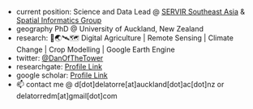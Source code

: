 - current position: Science and Data Lead @ [SERVIR Southeast Asia](https://servir.adpc.net/) & [Spatial Informatics Group](https://sig-gis.com)
- geography PhD @ University of Auckland, New Zealand
- research: 🌾🌏🛰🗺 Digital Agriculture | Remote Sensing | Climate Change | Crop Modelling | Google Earth Engine
- twitter: [@DanOfTheTower](https://twitter.com/DanOfTheTower)
- researchgate: [Profile Link](https://www.researchgate.net/profile/Daniel-Marc-Dela-Torre)
- google scholar: [Profile Link](https://scholar.google.com/citations?user=Ft3IjnkAAAAJ&hl=en&oi=ao)
- 📫 contact me @ d[dot]delatorre[at]auckland[dot]ac[dot]nz or delatorredm[at]gmail[dot]com

<!---
delatorredm/delatorredm is a ✨ special ✨ repository because its `README.md` (this file) appears on your GitHub profile.
You can click the Preview link to take a look at your changes.
--->
